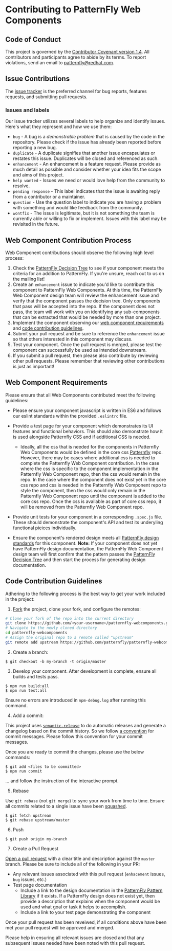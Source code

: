 # Contributing to PatternFly Web Components

## Code of Conduct

This project is governed by the [Contributor Covenant version 1.4][1].  All contributors and participants
agree to abide by its terms. To report violations, send an email to [patternfly@redhat.com][2].

## Issue Contributions

The [issue tracker](https://github.com/patternfly/patternfly-webcomponents/issues) is the preferred channel for bug reports, features requests, and submitting pull requests.

### Issues and labels

Our issue tracker utilizes several labels to help organize and identify issues. Here's what they represent and how we use them:

- `bug` - A bug is a _demonstrable problem_ that is caused by the code in the repository. Please check if the issue has already been reported before reporting a new bug.
- `duplicate` - A duplicate signifies that another issue encapsulates or restates this issue. Duplicates will be closed and referenced as such.
- `enhancement` - An enhancement is a feature request. Please provide as much detail as possible and consider whether your idea fits the scope and aims of this project.
- `help wanted` - Issues we need or would love help from the community to resolve.
- `pending response` - This label indicates that the issue is awaiting reply from a contributor or a maintainer.
- `question` - Use the question label to indicate you are having a problem with something and would like feedback from the community.
- `wontfix` - The issue is legitimate, but it is not something the team is currently able or willing to fix or implement. Issues with this label may be revisited in the future.

## Web Component Contribution Process

Web Component contributions should observe the following high level process:

1. Check the [PatternFly Decision Tree](https://github.com/patternfly/patternfly-design/blob/master/resources/decision-tree/PatternflyDecisionTree.pdf) to see if your component meets the criteria for an addition to PatternFly. If you're unsure, reach out to us on the mailing list!
2. Create an `enhancement` issue to indicate you'd like to contribute this component to PatternFly Web Components. At this time, the PatternFly Web Component design team will review the enhancement issue and verify that the component passes the decision tree. Only components that pass will be accepted into the repo. If the component does not pass, the team will work with you on identifying any sub-components that can be extracted that would be needed by more than one project.
3. Implement the component observing our [web component requirements](#web-component-requirements)
and [code contribution guidelines](#code-contribution-guidelines).
4. Submit your pull request and be sure to reference the `enhancement` issue so that others interested in this component may discuss.
5. Test your component. Once the pull request is merged, please test the component can successfully be used as intended downstream.
6. If you submit a pull request, then please also contribute by reviewing other pull requests. Please remember that reviewing other contributions is just as important!

## Web Component Requirements

Please ensure that all Web Components contributed meet the following guidelines:

* Please ensure your component javascript is written in ES6 and follows our eslint standards within the provided `.eslintrc` file. 
* Provide a test page for your component which demonstrates its UI features and functional behaviors. This should also demonstrate how it is used alongside Patternfly CSS and if additional CSS is needed.
   * Ideally, all the css that is needed for the components in Patternfly Web Components would be defined in the core css [Patternfly](https://github.com/patternfly/patternfly) repo. However, there may be cases where additional css is needed to complete the Patternfly Web Component contribution. In the case where the css is specific to the component implementation in the Patternfly Web Component repo, then the css would remain in the repo. In the case where the component does not exist yet in the core css repo and css is needed in the Patternfly Web Component repo to style the component, then the css would only remain in the Patternfly Web Component repo until the component is added to the core css repo. Once the css is available as part of core css repo, it will be removed from the Patternfly Web Component repo.

* Provide unit tests for your component in a corresponding `.spec.js` file. These should demonstrate the component's API and test its underyling functional pieices individually. 
* Ensure the component's rendered design meets all [PatternFly design standards](https://github.com/patternfly/patternfly-design) for this component.
**Note:** If your component does not yet have PatternFly design documentation, the PatternFly Web Component design team will first confirm that the pattern passes the [PatternFly Decision Tree](https://github.com/patternfly/patternfly-design/blob/master/resources/decision-tree/PatternflyDecisionTree.pdf) and then start the process for generating design documentation.

## Code Contribution Guidelines

Adhering to the following process is the best way to get your work included in the project:

1. [Fork](https://help.github.com/fork-a-repo/) the project, clone your fork, and configure the remotes:

  ```bash
  # Clone your fork of the repo into the current directory
  git clone https://github.com/<your-username>/patternfly-webcomponents.git
  # Navigate to the newly cloned directory
  cd patternfly-webcomponents
  # Assign the original repo to a remote called "upstream"
  git remote add upstream https://github.com/patternfly/patternfly-webcomponents.git
  ```
2. Create a branch:

  ```text
  $ git checkout -b my-branch -t origin/master
  ```

3. Develop your component. After development is complete, ensure all builds and tests pass.

  ```text
  $ npm run build:all
  $ npm run test:all
  ```
Ensure no errors are introduced in `npm-debug.log` after running this command.

4. Add a commit:

This project uses [`semantic-release`](https://npmjs.com/package/semantic-release) to do automatic releases and generate a changelog based on the commit history. So we follow [a convention][3] for commit messages. Please follow this convention for your commit messages.

Once you are ready to commit the changes, please use the below commands:

  ```text
  $ git add <files to be committed>
  $ npm run commit
  ```
... and follow the instruction of the interactive prompt.

5. Rebase

Use `git rebase` (not `git merge`) to sync your work from time to time. Ensure all commits related to a single issue have been [squashed](https://github.com/ginatrapani/todo.txt-android/wiki/Squash-All-Commits-Related-to-a-Single-Issue-into-a-Single-Commit).

  ```text
  $ git fetch upstream
  $ git rebase upstream/master
  ```

6. Push

  ```text
  $ git push origin my-branch
  ```

7. Create a Pull Request

[Open a pull request](https://help.github.com/articles/using-pull-requests/) with a clear title and description against the `master` branch. Please be sure to include all of the following in your PR:

  * Any relevant issues associated with this pull request (`enhacement` issues, `bug` issues, etc.)
  * Test page documentation
     * Include a link to the design documentation in the [PatternFly Pattern Library](http://www.patternfly.org/pattern-library/) if it exists. If a PatternFly design does not exist yet, then provide a description that explains when the component would be used and what goal or task it helps to accomplish.
     * Include a link to your test page demonstrating the component

Once your pull request has been reveiwed, if all conditions above have been met your pull request will be approved and merged.

Please help in ensuring all relevant issues are closed and that any subsequent issues needed have been noted with this pull request.

 [1]: http://contributor-covenant.org/version/1/4/code_of_conduct.md
 [2]: mailto:patternfly@redhat.com
 [3]: https://github.com/conventional-changelog/conventional-changelog-angular/blob/ed32559941719a130bb0327f886d6a32a8cbc2ba/convention.md